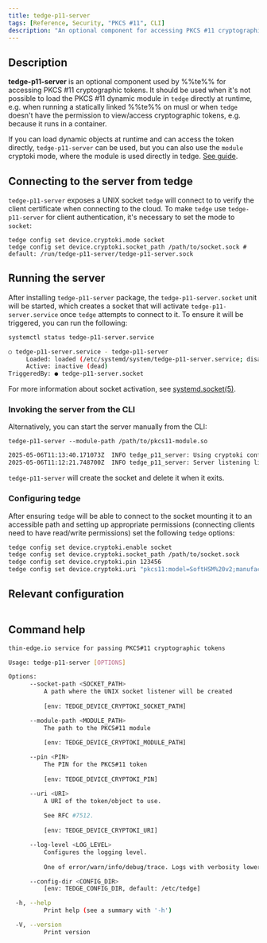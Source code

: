 ```yaml
---
title: tedge-p11-server
tags: [Reference, Security, "PKCS #11", CLI]
description: "An optional component for accessing PKCS #11 cryptographic tokens"
---
```


## Description

**tedge-p11-server** is an optional component used by %%te%% for accessing PKCS #11 cryptographic
tokens. It should be used when it's not possible to load the PKCS #11 dynamic module in `tedge`
directly at runtime, e.g. when running a statically linked %%te%% on musl or when `tedge` doesn't
have the permission to view/access cryptographic tokens, e.g. because it runs in a container.

If you can load dynamic objects at runtime and can access the token directly, `tedge-p11-server` can
be used, but you can also use the `module` cryptoki mode, where the module is used directly in
tedge. [See guide](./hsm-support.md#part-2-thin-edge-setup).


## Connecting to the server from tedge

`tedge-p11-server` exposes a UNIX socket `tedge` will connect to to verify the client certificate
when connecting to the cloud. To make `tedge` use `tedge-p11-server` for client authentication, it's
necessary to set the mode to `socket`:

```shell
tedge config set device.cryptoki.mode socket
tedge config set device.cryptoki.socket_path /path/to/socket.sock # default: /run/tedge-p11-server/tedge-p11-server.sock
```

## Running the server

After installing `tedge-p11-server` package, the `tedge-p11-server.socket` unit will be started,
which creates a socket that will activate `tedge-p11-server.service` once `tedge` attempts to
connect to it. To ensure it will be triggered, you can run the following:

```sh
systemctl status tedge-p11-server.service
```

```sh title="systemctl status tedge-p11-server.service"
○ tedge-p11-server.service - tedge-p11-server
     Loaded: loaded (/etc/systemd/system/tedge-p11-server.service; disabled; preset: enabled)
     Active: inactive (dead)
TriggeredBy: ● tedge-p11-server.socket
```

For more information about socket activation, see [systemd.socket(5)][1].

[1]: https://www.freedesktop.org/software/systemd/man/latest/systemd.socket.html

### Invoking the server from the CLI

Alternatively, you can start the server manually from the CLI:

```shell
tedge-p11-server --module-path /path/to/pkcs11-module.so
```
```sh title="Output"
2025-05-06T11:13:40.171073Z  INFO tedge_p11_server: Using cryptoki configuration cryptoki_config=CryptokiConfigDirect { module_path: "/path/to/pkcs11-module.so", pin: "[REDACTED]", uri: None }
2025-05-06T11:12:21.748700Z  INFO tedge_p11_server: Server listening listener=Some("./tedge-p11-server.sock")
```

`tedge-p11-server` will create the socket and delete it when it exits.

### Configuring tedge

After ensuring `tedge` will be able to connect to the socket mounting it to an accessible path and setting up appropriate permissions (connecting clients need to have read/write permissions) set the following `tedge` options:

```sh
tedge config set device.cryptoki.enable socket
tedge config set device.cryptoki.socket_path /path/to/socket.sock
tedge config set device.cryptoki.pin 123456
tedge config set device.cryptoki.uri "pkcs11:model=SoftHSM%20v2;manufacturer=SoftHSM%20project;serial=83f9cf49039c051a;token=my-token;id=%01;object=my-key;type=private"
```

## Relevant configuration

```sh command="tedge config list --doc device.cryptoki" title="tedge config list --doc device.cryptoki"
```

## Command help

<!-- the command component doesn't generate any output, perhaps because tedge-p11-server binary isn't present? -->
```sh command="tedge-p11-server --help" title="tedge-p11-server --help"
thin-edge.io service for passing PKCS#11 cryptographic tokens

Usage: tedge-p11-server [OPTIONS]

Options:
      --socket-path <SOCKET_PATH>
          A path where the UNIX socket listener will be created
          
          [env: TEDGE_DEVICE_CRYPTOKI_SOCKET_PATH]

      --module-path <MODULE_PATH>
          The path to the PKCS#11 module
          
          [env: TEDGE_DEVICE_CRYPTOKI_MODULE_PATH]

      --pin <PIN>
          The PIN for the PKCS#11 token
          
          [env: TEDGE_DEVICE_CRYPTOKI_PIN]

      --uri <URI>
          A URI of the token/object to use.
          
          See RFC #7512.
          
          [env: TEDGE_DEVICE_CRYPTOKI_URI]

      --log-level <LOG_LEVEL>
          Configures the logging level.
          
          One of error/warn/info/debug/trace. Logs with verbosity lower or equal to the selected level will be printed, i.e. warn prints ERROR and WARN logs and trace prints logs of all levels.

      --config-dir <CONFIG_DIR>
          [env: TEDGE_CONFIG_DIR, default: /etc/tedge]

  -h, --help
          Print help (see a summary with '-h')

  -V, --version
          Print version
```
